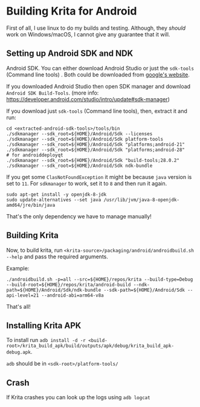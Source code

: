 # Building Krita for Android

First of all, I use linux to do my builds and testing. Although,
they _should_ work on Windows/macOS, I cannot give any guarantee 
that it will.

## Setting up Android SDK and NDK

Android SDK. You can either download Android Studio or just
the `sdk-tools` (Command line tools) . Both could be downloaded from [google's website](https://developer.android.com/studio).

If you downloaded Android Studio then open SDK manager and download
`Android SDK Build-Tools`.
(more info: https://developer.android.com/studio/intro/update#sdk-manager)

If you download just `sdk-tools` (Command line tools), then, extract it and run:

```shell
cd <extracted-android-sdk-tools>/tools/bin
./sdkmanager --sdk_root=${HOME}/Android/Sdk --licenses
./sdkmanager --sdk_root=${HOME}/Android/Sdk platform-tools
./sdkmanager --sdk_root=${HOME}/Android/Sdk "platforms;android-21"
./sdkmanager --sdk_root=${HOME}/Android/Sdk "platforms;android-28"    # for androiddeployqt
./sdkmanager --sdk_root=${HOME}/Android/Sdk "build-tools;28.0.2"
./sdkmanager --sdk_root=${HOME}/Android/Sdk ndk-bundle
```

If you get some `ClasNotFoundException` it might be because `java`
version is set to `11`. For `sdkmanager` to work, set it to `8` and
then run it again.

```
sudo apt-get install -y openjdk-8-jdk
sudo update-alternatives --set java /usr/lib/jvm/java-8-openjdk-amd64/jre/bin/java
```

That's the only dependency we have to manage manually!

## Building Krita

Now, to build krita, run `<krita-source>/packaging/android/androidbuild.sh --help`
and pass the required arguments.

Example:

```shell
./androidbuild.sh -p=all --src=${HOME}/repos/krita --build-type=Debug --build-root=${HOME}/repos/krita/android-build --ndk-path=${HOME}/Android/Sdk/ndk-bundle --sdk-path=${HOME}/Android/Sdk --api-level=21 --android-abi=arm64-v8a
```

That's all!

## Installing Krita APK

To install run `adb install -d -r <build-root>/krita_build_apk/build/outputs/apk/debug/krita_build_apk-debug.apk`.

`adb` should be in `<sdk-root>/platform-tools/`

## Crash

If Krita crashes you can look up the logs using `adb logcat`
